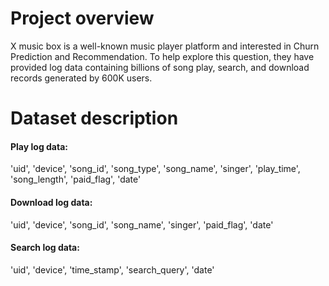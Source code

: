 # Project overview

X music box is a well-known music player platform and interested in Churn Prediction and Recommendation. To help explore this question, they have provided log data containing billions of song play, search, and download records generated by 600K users. 

# Dataset description

#### Play log data: 
'uid', 'device', 'song_id', 'song_type', 'song_name', 'singer', 'play_time', 'song_length', 'paid_flag', 'date'

#### Download log data: 
'uid', 'device', 'song_id', 'song_name', 'singer', 'paid_flag', 'date'

#### Search log data: 
'uid', 'device', 'time_stamp', 'search_query', 'date'
